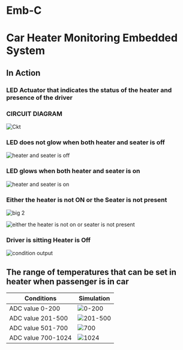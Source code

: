 # Emb-C

# Car Heater Monitoring Embedded System

## In Action

### LED Actuator that indicates the status of the heater and presence of the driver

### CIRCUIT DIAGRAM

![Ckt](https://user-images.githubusercontent.com/86143586/127280252-4c61e273-39f5-4e26-b587-3658dc9257cd.JPG)

### LED does not glow when both heater and seater is off

![heater and seater is off](https://user-images.githubusercontent.com/86143586/127280411-f7c368e0-3d4b-4cc2-a36a-61b3e3a72d80.JPG)

### LED glows when both heater and seater is on

![heater and seater is on](https://user-images.githubusercontent.com/86143586/127280424-09aee73e-b0ae-4ee7-99c4-d809cb590f0b.JPG)

### Either the heater is not ON or the Seater is not present

![big 2](https://user-images.githubusercontent.com/86143586/127280774-a90f1462-9518-4d51-984d-612e7698a096.JPG)

![either the heater is not on or seater is not present](https://user-images.githubusercontent.com/86143586/127280782-182cd0c7-157f-4548-9c55-fecc8c7a739b.JPG)

### Driver is sitting Heater is Off

![condition output](https://user-images.githubusercontent.com/86143586/127442485-0ae1010e-9cbd-4c4a-b019-c92385afb819.JPG)

## The range of temperatures that can be set in heater when passenger is in car
|Conditions| Simulation |
|----------|------------|
|ADC value 0-200|![0-200](https://user-images.githubusercontent.com/86143586/127443665-59fcea33-53e5-4c3f-a4f7-17af71338ff3.JPG)|
|ADC value 201-500|![201-500](https://user-images.githubusercontent.com/86143586/127443671-5692e4e3-2e09-4e5b-a603-e7788952579b.JPG)|
|ADC value 501-700|![700](https://user-images.githubusercontent.com/86143586/127443673-10d8a886-b882-40b9-b2b1-9b367fbf3f40.JPG)|
|ADC value 700-1024|![1024](https://user-images.githubusercontent.com/86143586/127443677-22e6954d-7beb-409c-8b14-22c1a509185a.JPG)|